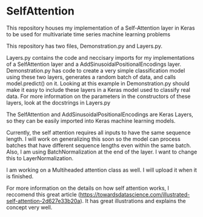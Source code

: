 # SelfAttention
This repository houses my implementation of a Self-Attention layer in Keras to be used for multivariate time series machine learning problems

This repository has two files, Demonstration.py and Layers.py. 

Layers.py contains the code and neccisary imports for my implementations of a SelfAttention layer and a AddSinusoidalPositionalEncodings layer. Demonstration.py has code to create a very simple classification model using these two layers, generates a random batch of data, and calls model.predict() on it. Looking at this example in Demonstration.py should make it easy to include these layers in a Keras model used to classify real data. For more information on the parameters in the constructors of these layers, look at the docstrings in Layers.py

The SelfAttention and AddSinusoidalPositionalEncodings are Keras Layers, so they can be easily imported into Keras machine learning models. 

Currently, the self attention requires all inputs to have the same sequence length. I will work on generalizing this soon so the model can process batches that have different sequence lengths even within the same batch. Also, I am using BatchNormalization at the end of the layer. I want to change this to LayerNormalization.

I am working on a Multiheaded attention class as well. I will upload it when it is finished.

For more information on the details on how self attention works, I reccomend this great article (https://towardsdatascience.com/illustrated-self-attention-2d627e33b20a). It has great illustrations and explains the concept very well.

